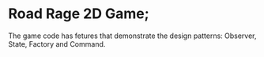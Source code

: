 # Road Rage 2D Game; 

The game code has fetures that demonstrate the design patterns: Observer, State, Factory and Command.
